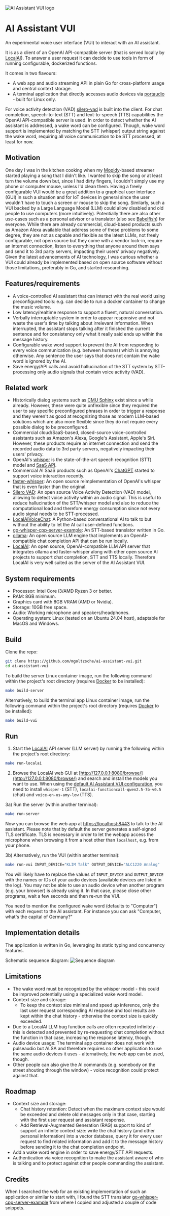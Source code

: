![AI Assistant VUI logo](https://raw.githubusercontent.com/mgoltzsche/ai-assistant-vui/main/docs/logo.png)
# AI Assistant VUI

An experimental voice user interface (VUI) to interact with an AI assistant.

It is as a client of an OpenAI API-compatible server (that is served locally by [LocalAI](https://github.com/mudler/LocalAI)).
To answer a user request it can decide to use tools in form of running configurable, dockerized functions.

It comes in two flavours:
* A web app and audio streaming API in plain Go for cross-platform usage and central context storage.
* A terminal application that directly accesses audio devices via [portaudio](https://github.com/PortAudio/portaudio) - built for Linux only.

For voice activity detection (VAD) [silero-vad](https://github.com/snakers4/silero-vad) is built into the client.
For chat completion, speech-to-text (STT) and text-to-speech (TTS) capabilities the OpenAI API-compatible server is used.
In order to detect whether the AI assistant is addressed, a wake word can be configured.
Though, wake word support is implemented by matching the STT (whisper) output string against the wake word, requiring all voice communication to be STT processed, at least for now.

## Motivation

One day I was in the kitchen cooking when my [Mopidy](https://github.com/mopidy/mopidy)-based streamer started playing a song that I didn't like.
I wanted to skip the song or at least turn the volume down but, since I had dirty fingers, I couldn't simply use my phone or computer mouse, unless I'd clean them.
Having a freely configurable VUI would be a great addition to a graphical user interface (GUI) in such a situation and for IoT devices in general since the user wouldn't have to touch a screen or mouse to skip the song.
Similarly, such a VUI backed by a Large Language Model (LLM) could allow disabled and old people to use computers (more intuitively).
Potentially there are also other use-cases such as a personal advisor or a translator (also see [Babelfish](https://en.wikipedia.org/wiki/The_Hitchhiker's_Guide_to_the_Galaxy#Future_predictions)) for everyone.
While there are already commercial, cloud-based products such as Amazon Alexa available that address some of these problems to some degree, they are not as capable and flexible as the latest LLMs, not freely configurable, not open source but they come with a vendor lock-in, require an internet connection, listen to everything that anyone around them says and send it to 3rd party servers, impacting their users' privacy negatively.
Given the latest advancements of AI technology, I was curious whether a VUI could already be implemented based on open source software without those limitations, preferably in Go, and started researching.

## Features/requirements

* A voice-controlled AI assistant that can interact with the real world using preconfigured tools: e.g. can decide to run a docker container to change the music volume.
* Low latency/realtime response to support a fluent, natural conversation.
* Verbally interruptable system in order to appear responsive and not waste the user's time by talking about irrelevant information. When interrupted, the assistant stops talking after it finished the current sentence and for consistency only what it really said ends up within the message history.
* Configurable wake word support to prevent the AI from responding to every voice communication (e.g. between humans) which is annoying otherwise. Any sentence the user says that does not contain the wake word is ignored by the AI.
* Save energy/API calls and avoid hallucination of the STT system by STT-processing only audio signals that contain voice activity (VAD).

## Related work

* Historically dialog systems such as [CMU Sphinx](https://cmusphinx.github.io/) exist since a while already. However, these were quite unflexible since they required the user to say specific preconfigured phrases in order to trigger a response and they weren't as good at recognizing those as modern LLM-based solutions which are also more flexible since they do not require every possible dialog to be preconfigured.
* Commercial cloud/SaaS-based, closed-source voice-controlled assistants such as Amazon's Alexa, Google's Assistant, Apple's Siri. However, these products require an internet connection and send the recorded audio data to 3rd party servers, negatively impacting their users' privacy.
* OpenAI's [whisper](https://github.com/openai/whisper) is the state-of-the-art speech recognition (STT) model and [SaaS API](https://platform.openai.com/docs/guides/speech-to-text).
* Commercial AI SaaS products such as OpenAI's [ChatGPT](https://chatgpt.com/) started to support voice interaction recently.
* [faster-whisper](https://github.com/SYSTRAN/faster-whisper): An open source reimplementation of OpenAI's whisper that is even faster than the original.
* [Silero VAD](https://github.com/snakers4/silero-vad): An open source Voice Activity Detection (VAD) model, allowing to detect voice activity within an audio signal. This is useful to reduce hallucination of the STT/whisper model and also to reduce the computational load and therefore energy consumption since not every audio signal needs to be STT-processed.
* [LocalAIVoiceChat](https://github.com/KoljaB/LocalAIVoiceChat): A Python-based conversational AI to talk to but without the ability to let the AI call user-defined functions.
* [go-whisper-cpp-server-example](https://github.com/Xbozon/go-whisper-cpp-server-example/tree/5f0a28d201ab11ca31d4a5fd29d4c0ea15b0709d): An STT-based translator written in Go.
* [ollama](https://github.com/ollama/ollama): An open source LLM engine that implements an OpenAI-compatible chat completion API that can be run locally.
* [LocalAI](https://github.com/mudler/LocalAI): An open source, OpenAI-compatible LLM API server that integrates ollama and faster-whisper along with other open source AI projects to support chat completion, STT and TTS locally. Therefore LocalAI is very well suited as the server of the AI Assistant VUI.

## System requirements

* Processor: Intel Core i3/AMD Ryzen 3 or better.
* RAM: 8GB minimum.
* Graphics card with 8GB VRAM (AMD or Nvidia).
* Storage: 10GB free space.
* Audio: Working microphone and speakers/headphones.
* Operating system: Linux (tested on an Ubuntu 24.04 host), adaptable for MacOS and Windows.

## Build

Clone the repo:
```sh
git clone https://github.com/mgoltzsche/ai-assistant-vui.git
cd ai-assistant-vui
```

To build the server Linux container image, run the following command within the project's root directory (requires [Docker](https://docs.docker.com/engine/install/) to be installed):
```sh
make build-server
```

Alternatively, to build the terminal app Linux container image, run the following command within the project's root directory (requires [Docker](https://docs.docker.com/engine/install/) to be installed):
```sh
make build-vui
```

## Run

1) Start the [LocalAI](https://github.com/mudler/LocalAI) API server (LLM server) by running the following within the project's root directory:
```sh
make run-localai
```

2) Browse the LocalAI web GUI at [http://127.0.0.1:8080/browse/](http://127.0.0.1:8080/browse/) and search and install the models you want to use. When using the [default AI Assistant VUI configuration](./config.yaml), you need to install `whisper-1` (STT), `localai-functioncall-qwen2.5-7b-v0.5` (chat) and `voice-en-us-amy-low` (TTS).

3a) Run the server (within another terminal):
```sh
make run-server
```
Now you can browse the web app at [https://localhost:8443](https://localhost:8443) to talk to the AI assistant.
Please note that by default the server generates a self-signed TLS certificate.
TLS is necessary in order to let the webapp access the microphone when browsing it from a host other than `localhost`, e.g. from your phone.


3b) Alternatively, run the VUI (within another terminal):
```sh
make run-vui INPUT_DEVICE="KLIM Talk" OUTPUT_DEVICE="ALC1220 Analog"
```

You will likely have to replace the values of `INPUT_DEVICE` and `OUTPUT_DEVICE` with the names or IDs of your audio devices (available devices are listed in the log).
You may not be able to use an audio device when another program (e.g. your browser) is already using it.
In that case, please close other programs, wait a few seconds and then re-run the VUI.

You need to mention the configured wake word (defaults to "Computer") with each request to the AI assistant.
For instance you can ask "Computer, what's the capital of Germany?"

## Implementation details

The application is written in Go, leveraging its static typing and concurrency features.

Schematic sequence diagram:
![Sequence diagram](https://raw.githubusercontent.com/mgoltzsche/ai-assistant-vui/main/docs/sequence-diagram.png)

## Limitations

* The wake word must be recognized by the whisper model - this could be improved potentially using a specialized wake word model.
* Context size and storage:
  * To keep the context size minimal and speed up inference, only the last user request corresponding AI response and tool results are kept within the chat history - otherwise the context size is quickly exceeded.
* Due to a LocalAI LLM bug function calls are often repeated infinitely - this is detected and prevented by re-requesting chat completion without the function in that case, increasing the response latency, though.
* Audio device usage: The terminal app container does not work with pulseaudio but ALSA and therefore requires no other application to use the same audio devices it uses - alternatively, the web app can be used, though.
* Other people can also give the AI commands (e.g. somebody on the street shouting through the window) - voice recognition could protect against that.

## Roadmap

* Context size and storage:
  * Chat history retention: Detect when the maximum context size would be exceeded and delete old messages only in that case, starting with the first user request and assistant response.
  * Add Retrieval-Augmented Generation (RAG) support to kind of support an infinite context size: write the chat history (and other personal information) into a vector database, query it for every user request to find related information and add it to the message history before sending it to the chat completion endpoint.
* Add a wake word engine in order to save energy/STT API requests.
* Authentication via voice recognition to make the assistant aware of who is talking and to protect against other people commanding the assistant.

## Credits

When I searched the web for an existing implementation of such an application or similar to start with, I found the STT translator [go-whisper-cpp-server-example](https://github.com/Xbozon/go-whisper-cpp-server-example/tree/5f0a28d201ab11ca31d4a5fd29d4c0ea15b0709d) from where I copied and adjusted a couple of code snippets.
